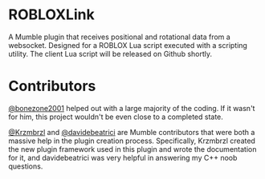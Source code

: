 # ROBLOXLink
A Mumble plugin that receives positional and rotational data from a websocket. Designed for a ROBLOX Lua script executed with a scripting utility.
The client Lua script will be released on Github shortly.

# Contributors
[@bonezone2001](https://github.com/bonezone2001) helped out with a large majority of the coding. If it wasn't for him, this project wouldn't be even close to a completed state.

[@Krzmbrzl](https://github.com/Krzmbrzl) and [@davidebeatrici](https://github.com/davidebeatrici) are Mumble contributors that were both a massive help in the plugin creation process. Specifically, Krzmbrzl created the new plugin framework used in this plugin and wrote the documentation for it, and davidebeatrici was very helpful in answering my C++ noob questions.
